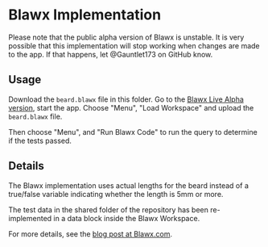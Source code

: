 # Blawx Implementation

Please note that the public alpha version of Blawx is unstable. It is very possible that this implementation will stop working when
changes are made to the app. If that happens, let @Gauntlet173 on GitHub know.

## Usage

Download the `beard.blawx` file in this folder.
Go to the [Blawx Live Alpha version](https://www.blawx.com/alpha.html), start the app.
Choose "Menu", "Load Workspace" and upload the `beard.blawx` file.

Then choose "Menu", and "Run Blawx Code" to run the query to determine if the tests passed.

## Details

The Blawx implementation uses actual lengths for the beard instead of a true/false variable
indicating whether the length is 5mm or more.

The test data in the shared folder of the repository has been re-implemented in a data block
inside the Blawx Workspace.

For more details, see the [blog post at Blawx.com](https://www.blawx.com/2020/05/testing-your-rules-as-code/).
